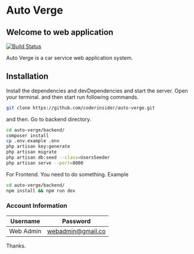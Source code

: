 # Auto Verge
## Welcome to web application

[![Build Status](https://travis-ci.org/joemccann/dillinger.svg?branch=master)](https://travis-ci.org/joemccann/dillinger)

Auto Verge is a car service web application  system.
## Installation

Install the dependencies and devDependencies and start the server.
Open your terminal. and then start run following commands.
```sh
git clone https://github.com/coderinsider/auto-verge.git
```

and then. Go to backend directory.
```sh
cd auto-verge/backend/
composer install
cp .env.example .env
php artisan key:generate
php artisan migrate
php artisan db:seed --class=UsersSeeder
php artisan serve --port=8000
```

For Frontend. You need to do something. Example
```sh
cd auto-verge/backend/
npm install && npm run dev
```

### Account Information

| Username | Password |
| ------ | ------ |
| Web Admin | webadmin@gmail.co |
Thanks.